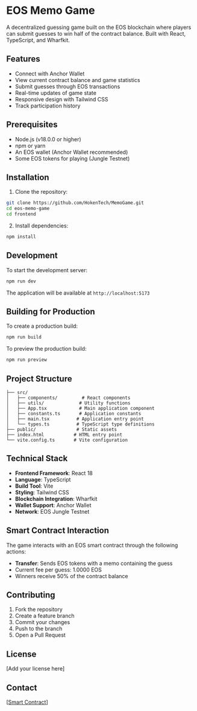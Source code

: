 # EOS Memo Game

A decentralized guessing game built on the EOS blockchain where players can submit guesses to win half of the contract balance. Built with React, TypeScript, and Wharfkit.

## Features

- Connect with Anchor Wallet
- View current contract balance and game statistics
- Submit guesses through EOS transactions
- Real-time updates of game state
- Responsive design with Tailwind CSS
- Track participation history

## Prerequisites

- Node.js (v18.0.0 or higher)
- npm or yarn
- An EOS wallet (Anchor Wallet recommended)
- Some EOS tokens for playing (Jungle Testnet)

## Installation

1. Clone the repository:
```bash
git clone https://github.com/HokenTech/MemoGame.git
cd eos-memo-game
cd frontend
```

2. Install dependencies:
```bash
npm install
```

## Development

To start the development server:

```bash
npm run dev
```

The application will be available at `http://localhost:5173`

## Building for Production

To create a production build:

```bash
npm run build
```

To preview the production build:

```bash
npm run preview
```

## Project Structure

```
├── src/
│   ├── components/         # React components
│   ├── utils/             # Utility functions
│   ├── App.tsx            # Main application component
│   ├── constants.ts       # Application constants
│   ├── main.tsx          # Application entry point
│   └── types.ts          # TypeScript type definitions
├── public/               # Static assets
├── index.html           # HTML entry point
└── vite.config.ts       # Vite configuration
```

## Technical Stack

- **Frontend Framework**: React 18
- **Language**: TypeScript
- **Build Tool**: Vite
- **Styling**: Tailwind CSS
- **Blockchain Integration**: Wharfkit
- **Wallet Support**: Anchor Wallet
- **Network**: EOS Jungle Testnet

## Smart Contract Interaction

The game interacts with an EOS smart contract through the following actions:

- **Transfer**: Sends EOS tokens with a memo containing the guess
- Current fee per guess: 1.0000 EOS
- Winners receive 50% of the contract balance

## Contributing

1. Fork the repository
2. Create a feature branch
3. Commit your changes
4. Push to the branch
5. Open a Pull Request

## License

[Add your license here]

## Contact

[[Smart Contract](https://foxly.link/videogame_EOS)]
